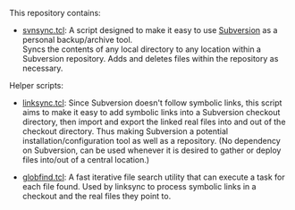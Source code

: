 This repository contains:

- [svnsync.tcl](svnsync.md): A script designed to make it easy to use
[Subversion](https://subversion.apache.org) as a personal backup/archive tool.  
Syncs the contents of any local directory to any location within a Subversion
repository.  Adds and deletes files within the repository as necessary.

Helper scripts:

- [linksync.tcl](linksync/linksync.md): Since Subversion doesn't follow 
symbolic links, this script aims to make it easy to add symbolic links into a 
Subversion checkout directory, then import and export the linked real files 
into and out of the checkout directory.  Thus making Subversion a potential 
installation/configuration tool as well as a repository. (No dependency on 
Subversion, can be used whenever it is desired to gather or deploy files 
into/out of a central location.)

- [globfind.tcl](globfind/globfind.md): A fast iterative file search utility 
that can execute a task for each file found.  Used by linksync to process 
symbolic links in a checkout and the real files they point to.